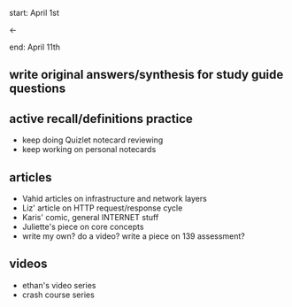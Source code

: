 start: April 1st



<-





end: April 11th

## write original answers/synthesis for study guide questions


## active recall/definitions practice
- keep doing Quizlet notecard reviewing
- keep working on personal notecards


## articles
  - Vahid articles on infrastructure and network layers
  - Liz' article on HTTP request/response cycle
  - Karis' comic, general INTERNET stuff
  - Juliette's piece on core concepts
  - write my own?  do a video?  write a piece on 139 assessment?


## videos
  - ethan's video series
  - crash course series

